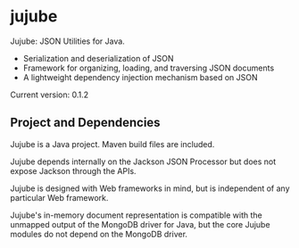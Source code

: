 # jujube #

Jujube: JSON Utilities for Java.

- Serialization and deserialization of JSON
- Framework for organizing, loading, and traversing JSON documents
- A lightweight dependency injection mechanism based on JSON

Current version: 0.1.2

## Project and Dependencies ##

Jujube is a Java project.  Maven build files are included.

Jujube depends internally on the Jackson JSON Processor but does not expose Jackson through
the APIs.

Jujube is designed with Web frameworks in mind, but is independent of any particular Web
framework.

Jujube's in-memory document representation is compatible with the unmapped output of the 
MongoDB driver for Java, but the core Jujube modules do not depend on the MongoDB driver.
